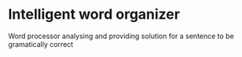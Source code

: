 # Intelligent word organizer

Word processor analysing and providing solution for a sentence to be gramatically correct
